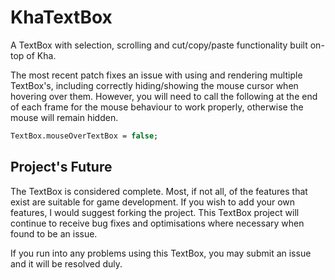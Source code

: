 # KhaTextBox
A TextBox with selection, scrolling and cut/copy/paste functionality built on-top of Kha.

The most recent patch fixes an issue with using and rendering multiple TextBox's, including correctly hiding/showing the mouse cursor when hovering over them. However, you will need to call the following at the end of each frame for the mouse behaviour to work properly, otherwise the mouse will remain hidden.

```haxe
TextBox.mouseOverTextBox = false;
```

## Project's Future
The TextBox is considered complete. Most, if not all, of the features that exist are suitable for game development. If you wish to add your own features, I would suggest forking the project. This TextBox project will continue to receive bug fixes and optimisations where necessary when found to be an issue.

If you run into any problems using this TextBox, you may submit an issue and it will be resolved duly.
